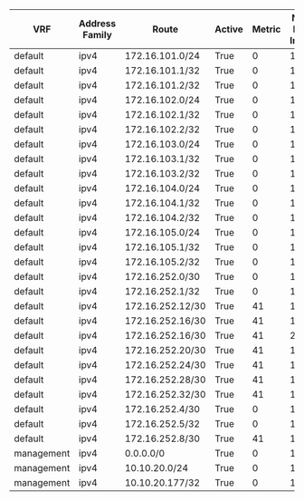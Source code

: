 
| VRF | Address Family | Route | Active | Metric | Next Hop Index | Next Hop | Outgoing Interface | Route Preference | Source Protocol |
| --- | -------------- | ----- | ------ | ------ | -------------- | -------- | -------------------| ---------------- | --------------- |
| default | ipv4 | 172.16.101.0/24 | True | 0 | 1 | 172.16.101.2 | N/A | 0 | direct |
| default | ipv4 | 172.16.101.1/32 | True | 0 | 1 | 172.16.101.1 | N/A | 0 | hsrp |
| default | ipv4 | 172.16.101.2/32 | True | 0 | 1 | 172.16.101.2 | N/A | 0 | local |
| default | ipv4 | 172.16.102.0/24 | True | 0 | 1 | 172.16.102.2 | N/A | 0 | direct |
| default | ipv4 | 172.16.102.1/32 | True | 0 | 1 | 172.16.102.1 | N/A | 0 | hsrp |
| default | ipv4 | 172.16.102.2/32 | True | 0 | 1 | 172.16.102.2 | N/A | 0 | local |
| default | ipv4 | 172.16.103.0/24 | True | 0 | 1 | 172.16.103.2 | N/A | 0 | direct |
| default | ipv4 | 172.16.103.1/32 | True | 0 | 1 | 172.16.103.1 | N/A | 0 | hsrp |
| default | ipv4 | 172.16.103.2/32 | True | 0 | 1 | 172.16.103.2 | N/A | 0 | local |
| default | ipv4 | 172.16.104.0/24 | True | 0 | 1 | 172.16.104.2 | N/A | 0 | direct |
| default | ipv4 | 172.16.104.1/32 | True | 0 | 1 | 172.16.104.1 | N/A | 0 | hsrp |
| default | ipv4 | 172.16.104.2/32 | True | 0 | 1 | 172.16.104.2 | N/A | 0 | local |
| default | ipv4 | 172.16.105.0/24 | True | 0 | 1 | 172.16.105.2 | N/A | 0 | direct |
| default | ipv4 | 172.16.105.1/32 | True | 0 | 1 | 172.16.105.1 | N/A | 0 | hsrp |
| default | ipv4 | 172.16.105.2/32 | True | 0 | 1 | 172.16.105.2 | N/A | 0 | local |
| default | ipv4 | 172.16.252.0/30 | True | 0 | 1 | 172.16.252.1 | N/A | 0 | direct |
| default | ipv4 | 172.16.252.1/32 | True | 0 | 1 | 172.16.252.1 | N/A | 0 | local |
| default | ipv4 | 172.16.252.12/30 | True | 41 | 1 | 172.16.252.6 | N/A | 110 | ospf |
| default | ipv4 | 172.16.252.16/30 | True | 41 | 1 | 172.16.252.2 | N/A | 110 | ospf |
| default | ipv4 | 172.16.252.16/30 | True | 41 | 2 | 172.16.252.6 | N/A | 110 | ospf |
| default | ipv4 | 172.16.252.20/30 | True | 41 | 1 | 172.16.252.2 | N/A | 110 | ospf |
| default | ipv4 | 172.16.252.24/30 | True | 41 | 1 | 172.16.252.2 | N/A | 110 | ospf |
| default | ipv4 | 172.16.252.28/30 | True | 41 | 1 | 172.16.252.6 | N/A | 110 | ospf |
| default | ipv4 | 172.16.252.32/30 | True | 41 | 1 | 172.16.252.6 | N/A | 110 | ospf |
| default | ipv4 | 172.16.252.4/30 | True | 0 | 1 | 172.16.252.5 | N/A | 0 | direct |
| default | ipv4 | 172.16.252.5/32 | True | 0 | 1 | 172.16.252.5 | N/A | 0 | local |
| default | ipv4 | 172.16.252.8/30 | True | 41 | 1 | 172.16.252.2 | N/A | 110 | ospf |
| management | ipv4 | 0.0.0.0/0 | True | 0 | 1 | 10.10.20.254 | N/A | 1 | static |
| management | ipv4 | 10.10.20.0/24 | True | 0 | 1 | 10.10.20.177 | N/A | 0 | direct |
| management | ipv4 | 10.10.20.177/32 | True | 0 | 1 | 10.10.20.177 | N/A | 0 | local |